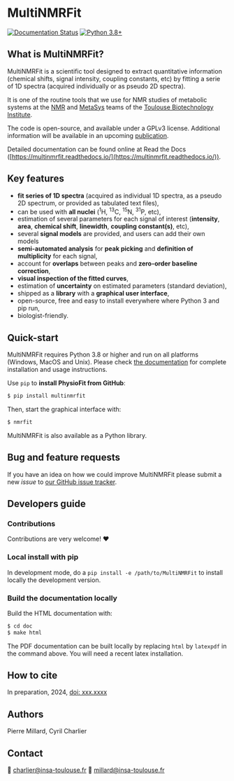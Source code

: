 # MultiNMRFit

[![Documentation Status](https://readthedocs.org/projects/multinmrfit/badge/?version=latest)](http://multinmrfit.readthedocs.io/?badge=latest)
[![Python 3.8+](https://img.shields.io/badge/python-%3E%3D3.8-blue)](https://www.python.org/downloads/release/python-380/)

## What is MultiNMRFit?

MultiNMRFit is a scientific tool designed to extract quantitative information (chemical shifts, signal intensity, coupling constants, etc) by fitting a serie of 1D spectra (acquired individually or as pseudo 2D spectra).

It is one of the routine tools that we use for NMR studies of metabolic systems at the [NMR](https://www.toulouse-biotechnology-institute.fr/en/poles/equipe-rmn-2/) and [MetaSys](https://www.toulouse-biotechnology-institute.fr/en/poles/equipe-metasys/) teams of the [Toulouse Biotechnology Institute](http://www.toulouse-biotechnology-institute.fr/en/).

The code is open-source, and available under a GPLv3 license. Additional information will be available in an upcoming [publication](https://doi.org/xxx.xxx).

Detailed documentation can be found online at Read the Docs ([https://multinmrfit.readthedocs.io/](https://multinmrfit.readthedocs.io/)).

## Key features

* **fit series of 1D spectra** (acquired as individual 1D spectra, as a pseudo 2D spectrum, or provided as tabulated text files),
* can be used with **all nuclei** (<sup>1</sup>H, <sup>13</sup>C, <sup>15</sup>N, <sup>31</sup>P, etc),
* estimation of several parameters for each signal of interest (**intensity**, **area**, **chemical shift**, **linewidth**, **coupling constant(s)**, etc),
* several **signal models** are provided, and users can add their own models
* **semi-automated analysis** for **peak picking** and **definition of multiplicity** for each signal,
* account for **overlaps** between peaks and **zero-order baseline correction**,
* **visual inspection of the fitted curves**,
* estimation of **uncertainty** on estimated parameters (standard deviation),
* shipped as a **library** with a **graphical user interface**,
* open-source, free and easy to install everywhere where Python 3 and pip run,
* biologist-friendly.

## Quick-start

MultiNMRFit requires Python 3.8 or higher and run on all platforms (Windows, MacOS and Unix).
Please check [the documentation](https://multinmrfit.readthedocs.io/en/latest/quickstart.html) for complete
installation and usage instructions.

Use `pip` to **install PhysioFit from GitHub**:

```bash
$ pip install multinmrfit
```

Then, start the graphical interface with:

```bash
$ nmrfit
```

MultiNMRFit is also available as a Python library.

## Bug and feature requests

If you have an idea on how we could improve MultiNMRFit please submit a new *issue*
to [our GitHub issue tracker](https://github.com/NMRTeamTBI/MultiNMRFit/issues).

## Developers guide
### Contributions

Contributions are very welcome! :heart:

### Local install with pip

In development mode, do a `pip install -e /path/to/MultiNMRFit` to install
locally the development version.

### Build the documentation locally

Build the HTML documentation with:

```bash
$ cd doc
$ make html
```

The PDF documentation can be built locally by replacing `html` by `latexpdf`
in the command above. You will need a recent latex installation.

## How to cite

In preparation, 2024, [doi: xxx.xxxx](https://doi.org/xxx.xxxx)

## Authors

Pierre Millard, Cyril Charlier

## Contact

:email: charlier@insa-toulouse.fr
:email: millard@insa-toulouse.fr

